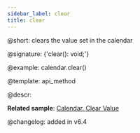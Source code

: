 ```yaml
---
sidebar_label: clear
title: clear
---          
```


@short: clears the value set in the calendar

@signature: {'clear(): void;'}

@example:
calendar.clear()

@template: api_method

@descr:

**Related sample**: [Calendar. Clear Value](https://snippet.dhtmlx.com/zu2n05at)

@changelog: added in v6.4


